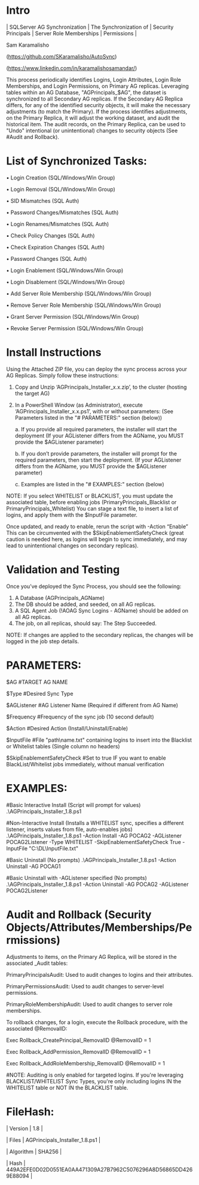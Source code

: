 # Intro 


| SQLServer AG Synchronization | The Synchronization of | Security Principals | Server Role Memberships | Permissions |
	
Sam Karamalisho

(https://github.com/SKaramalisho/AutoSync)

(https://www.linkedin.com/in/karamalishosamandar/)



This process periodically identifies Logins, Login Attributes, Login Role Memberships, and Login Permissions, on Primary AG replicas.
Leveraging tables within an AG Database, "AGPrincipals_$AG", the dataset is synchronized to all Secondary AG replicas.
If the Secondary AG Replica differs, for any of the identified security objects, it will make the necessary adjustments (to match the Primary).
If the process identifies adjustments, on the Primary Replica, it will adjust the working dataset, and audit the historical item.
The audit records, on the Primary Replica, can be used to "Undo" intentional (or unintentional) changes to security objects (See #Audit and Rollback).


# List of Synchronized Tasks:


•	Login Creation (SQL/Windows/Win Group)

•	Login Removal (SQL/Windows/Win Group)

•	SID Mismatches (SQL Auth)

•	Password Changes/Mismatches (SQL Auth)

•	Login Renames/Mismatches (SQL Auth)

•	Check Policy Changes (SQL Auth)

•	Check Expiration Changes (SQL Auth)

•	Password Changes (SQL Auth)

•	Login Enablement (SQL/Windows/Win Group)

•	Login Disablement (SQL/Windows/Win Group)

•	Add Server Role Membership (SQL/Windows/Win Group)

•	Remove Server Role Membership (SQL/Windows/Win Group)

•	Grant Server Permission (SQL/Windows/Win Group)

•	Revoke Server Permission (SQL/Windows/Win Group)


# Install Instructions


Using the Attached ZIP file, you can deploy the sync process across your AG Replicas.
Simply follow these instructions:

1.	Copy and Unzip ‘AGPrincipals_Installer_x.x.zip’, to the cluster (hosting the target AG)
2.	In a PowerShell Window (as Administrator), execute ‘AGPrincipals_Installer_x.x.ps1’, with or without parameters: (See Parameters listed in the "# PARAMETERS:" section (below))

	a.	If you provide all required parameters, the installer will start the deployment (If your AGListener differs from the AGName, you MUST provide the $AGListener parameter)

	b.	If you don’t provide parameters, the installer will prompt for the required parameters, then start the deployment. (If your AGListener differs from the AGName, you MUST provide the $AGListener parameter)

	c.	Examples are listed in the "# EXAMPLES:" section (below)

NOTE: If you select WHITELIST or BLACKLIST, you must update the associated table, before enabling jobs (PrimaryPrincipals_Blacklist or PrimaryPrincipals_Whitelist) You can stage a text file, to insert a list of logins, and apply them with the $InputFile parameter. 

Once updated, and ready to enable, rerun the script with -Action “Enable” This can be circumvented with the $SkipEnablementSafetyCheck (great caution is needed here, as logins will begin to sync immediately, and may lead to unintentional changes on secondary replicas).


# Validation and Testing 


Once you’ve deployed the Sync Process, you should see the following:
1)	A Database (AGPrincipals_AGName) 
2)	The DB should be added, and seeded, on all AG replicas.
3)	A SQL Agent Job (!AOAG Sync Logins - AGName) should be added on all AG replicas.
4)	The job, on all replicas, should say: The Step Succeeded.


NOTE: If changes are applied to the secondary replicas, the changes will be logged in the job step details. 


# PARAMETERS:


$AG #TARGET AG NAME
 
$Type #Desired Sync Type
 
$AGListener #AG Listener Name (Required if different from AG Name)
 
$Frequency #Frequency of the sync job (10 second default)
 
$Action #Desired Action (Install/Uninstall/Enable)
 
$InputFile #File "path\name.txt" containing logins to insert into the Blacklist or Whitelist tables (Single column no headers)
 
$SkipEnablementSafetyCheck #Set to true IF you want to enable BlackList/Whitelist jobs immediately, without manual verification
 

# EXAMPLES:

#Basic Interactive Install (Script will prompt for values)
.\AGPrincipals_Installer_1.8.ps1

#Non-Interactive Install (Installs a WHITELIST sync, specifies a different listener, inserts values from file, auto-enables jobs)
.\AGPrincipals_Installer_1.8.ps1 -Action Install -AG POCAG2 -AGListener POCAG2Listener -Type WHITELIST -SkipEnablementSafetyCheck True -InputFile "C:\DL\InputFile.txt"

#Basic Uninstall (No prompts)
.\AGPrincipals_Installer_1.8.ps1 -Action Uninstall -AG POCAG1

#Basic Uninstall with -AGListener specified (No prompts)
.\AGPrincipals_Installer_1.8.ps1 -Action Uninstall -AG POCAG2 -AGListener POCAG2Listener


# Audit and Rollback (Security Objects/Attributes/Memberships/Permissions)


Adjustments to items, on the Primary AG Replica, will be stored in the associated _Audit tables:

PrimaryPrincipalsAudit: Used to audit changes to logins and their attributes.

PrimaryPermissionsAudit: Used to audit changes to server-level permissions.

PrimaryRoleMembershipAudit: Used to audit changes to server role memberships.


To rollback changes, for a login, execute the Rollback procedure, with the associated @RemovalID:

Exec Rollback_CreatePrincipal_RemovalID @RemovalID = 1

Exec Rollback_AddPermission_RemovalID @RemovalID = 1

Exec Rollback_AddRoleMembership_RemovalID @RemovalID = 1


#NOTE: Auditing is only enabled for targeted logins. If you're leveraging BLACKLIST/WHITELIST Sync Types, you're only including logins IN the WHITELIST table or NOT IN the BLACKLIST table.


# FileHash:


| Version | 1.8 |

| Files | AGPrincipals_Installer_1.8.ps1 |

| Algorithm | SHA256 |

| Hash | 449A2EFE0D02D0551EA0AA471309A27B7962C5076296A8D56865DD4269E88094 |

